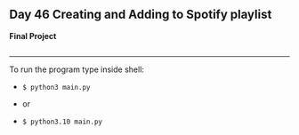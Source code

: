 ## Day 46 Creating and Adding to Spotify playlist

**Final Project**

![]()

---

To run the program type inside shell:

- `$ python3 main.py`

- or

- `$ python3.10 main.py`

